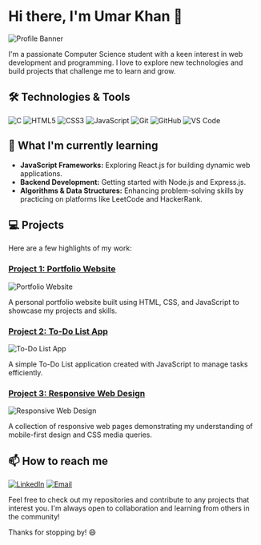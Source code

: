# Hi there, I'm Umar Khan 👋

![Profile Banner](https://via.placeholder.com/1200x300.png?text=Welcome+to+My+GitHub+Profile)

I'm a passionate Computer Science student with a keen interest in web development and programming. I love to explore new technologies and build projects that challenge me to learn and grow.

## 🛠️ Technologies & Tools

![C](https://img.shields.io/badge/C-00599C?style=for-the-badge&logo=c&logoColor=white)
![HTML5](https://img.shields.io/badge/HTML5-E34F26?style=for-the-badge&logo=html5&logoColor=white)
![CSS3](https://img.shields.io/badge/CSS3-1572B6?style=for-the-badge&logo=css3&logoColor=white)
![JavaScript](https://img.shields.io/badge/JavaScript-F7DF1E?style=for-the-badge&logo=javascript&logoColor=black)
![Git](https://img.shields.io/badge/Git-F05032?style=for-the-badge&logo=git&logoColor=white)
![GitHub](https://img.shields.io/badge/GitHub-181717?style=for-the-badge&logo=github&logoColor=white)
![VS Code](https://img.shields.io/badge/VS%20Code-007ACC?style=for-the-badge&logo=visual-studio-code&logoColor=white)

## 🌱 What I'm currently learning

- **JavaScript Frameworks:** Exploring React.js for building dynamic web applications.
- **Backend Development:** Getting started with Node.js and Express.js.
- **Algorithms & Data Structures:** Enhancing problem-solving skills by practicing on platforms like LeetCode and HackerRank.

## 💻 Projects

Here are a few highlights of my work:

### [Project 1: Portfolio Website](https://github.com/yourusername/portfolio-website)
![Portfolio Website](https://via.placeholder.com/600x400.png?text=Portfolio+Website)

A personal portfolio website built using HTML, CSS, and JavaScript to showcase my projects and skills.

### [Project 2: To-Do List App](https://github.com/yourusername/todo-list-app)
![To-Do List App](https://via.placeholder.com/600x400.png?text=To-Do+List+App)

A simple To-Do List application created with JavaScript to manage tasks efficiently.

### [Project 3: Responsive Web Design](https://github.com/yourusername/responsive-web-design)
![Responsive Web Design](https://via.placeholder.com/600x400.png?text=Responsive+Web+Design)

A collection of responsive web pages demonstrating my understanding of mobile-first design and CSS media queries.

## 📫 How to reach me

[![LinkedIn](https://img.shields.io/badge/LinkedIn-0077B5?style=for-the-badge&logo=linkedin&logoColor=white)](https://www.linkedin.com/in/umar-khan-a1a6342a4)
[![Email](https://img.shields.io/badge/Email-D14836?style=for-the-badge&logo=gmail&logoColor=white)](mailto:umarfk55@gmail.com)

Feel free to check out my repositories and contribute to any projects that interest you. I'm always open to collaboration and learning from others in the community!

Thanks for stopping by! 😄
